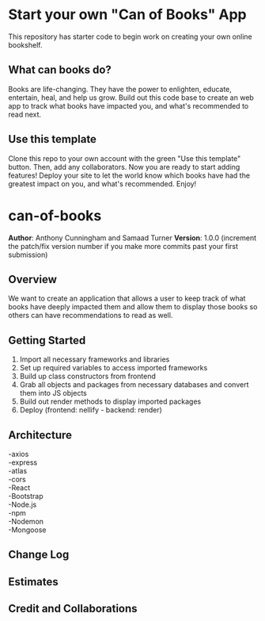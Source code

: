 # Start your own "Can of Books" App

This repository has starter code to begin work on creating your own online bookshelf.

## What can books do?

Books are life-changing. They have the power to enlighten, educate, entertain, heal, and help us grow. Build out this code base to create an web app to track what books have impacted you, and what's recommended to read next.

## Use this template

Clone this repo to your own account with the green "Use this template" button. Then, add any collaborators. Now you are ready to start adding features! Deploy your site to let the world know which books have had the greatest impact on you, and what's recommended. Enjoy!







# can-of-books  

**Author**: Anthony Cunningham and Samaad Turner
**Version**: 1.0.0 (increment the patch/fix version number if you make more commits past your first submission)

## Overview
<!-- Provide a high level overview of what this application is and why you are building it, beyond the fact that it's an assignment for this class. (i.e. What's your problem domain?) -->
We want to create an application that allows a user to keep track of what books have deeply impacted them and allow them to display those books so others can have recommendations to read as well.  
## Getting Started
<!-- What are the steps that a user must take in order to build this app on their own machine and get it running? -->  
1. Import all necessary frameworks and libraries  
2. Set up required variables to access imported frameworks  
3. Build up class constructors from frontend  
4. Grab all objects and packages from necessary databases and convert them into JS objects  
5. Build out render methods to display imported packages  
6. Deploy (frontend: nellify - backend: render)  

## Architecture
<!-- Provide a detailed description of the application design. What technologies (languages, libraries, etc) you're using, and any other relevant design information. -->
-axios  
-express  
-atlas    
-cors    
-React  
-Bootstrap  
-Node.js  
-npm  
-Nodemon  
-Mongoose  

## Change Log  
<!-- Use this area to document the iterative changes made to your application as each feature is successfully implemented. Use time stamps. Here's an example:  

Name of feature: Set up Repositories

Estimate of time needed to complete: 30 mins

Start time: 1:20pm

Finish time: 2:00

Actual time needed to complete: 40 mins



Name of feature: Storage

Estimate of time needed to complete: 1 hour

Start time: 2pm

Finish time: 3:20

Actual time needed to complete: 1 hour 20mins



Name of feature: Book Component  

Estimate of time needed to complete: 1 hour  

Start time: 2pm  

Finish time: 3:20  

Actual time needed to complete: 1 hour 20mins  



01-01-2001 4:59pm - Application now has a fully-functional express server, with a GET route for the location resource. -->

## Estimates
<!-- See below -->

## Credit and Collaborations
<!-- Give credit (and a link) to other people or resources that helped you build this application. -->
